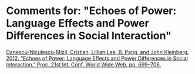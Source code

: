 # Comments for: "Echoes of Power: Language Effects and Power Differences in Social Interaction"

[Danescu-Niculescu-Mizil, Cristian, Lillian Lee, B. Pang, and John Kleinberg. 2012. “Echoes of Power: Language Effects and Power Differences in Social Interaction.” Proc. 21st Int. Conf. World Wide Web, pp. 699–708.](https://www.cs.cornell.edu/~cristian/Echoes_of_power_files/echoes_of_power.pdf)

